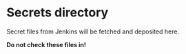 Secrets directory
=================

Secret files from Jenkins will be fetched and deposited here.

**Do not check these files in!**

